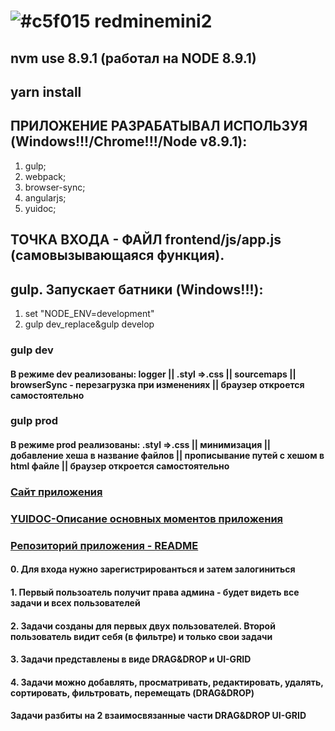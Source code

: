 # ![#c5f015](https://placehold.it/15/c5f015/000000?text='') redminemini2
## nvm use 8.9.1 (работал на NODE 8.9.1)
## yarn install

## ПРИЛОЖЕНИЕ РАЗРАБАТЫВАЛ ИСПОЛЬЗУЯ (Windows!!!/Chrome!!!/Node v8.9.1):<br>
1. gulp;<br>
2. webpack;<br>
3. browser-sync;<br>
4. angularjs;<br>
5. yuidoc;

## ТОЧКА ВХОДА - ФАЙЛ frontend/js/app.js (самовызывающаяся функция).
## gulp. Запускает батники (Windows!!!):
1. set "NODE_ENV=development"
2. gulp dev_replace&gulp develop

### gulp dev
#### В режиме dev реализованы: logger || .styl =>.css || sourcemaps || browserSync - перезагрузка при изменениях || браузер откроется самостоятельно

### gulp prod
#### В режиме prod реализованы: .styl =>.css || минимизация || добавление хеша в название файлов || прописывание путей с хешом в html файле || браузер откроется самостоятельно

### [Сайт приложения](https://redminemini2.github.io/public)
### [YUIDOC-Описание основных моментов приложения](https://redminemini2.github.io/frontend/out/modules/app.html)
### [Репозиторий приложения - README](https://github.com/redminemini2/redminemini2.github.io)

#### 0. Для входа нужно зарегистрированться и затем залогиниться
#### 1. Первый пользоатель получит права админа - будет видеть все задачи и всех пользователей
#### 2. Задачи созданы для первых двух пользователей. Второй пользователь видит себя (в фильтре) и только свои задачи
#### 3. Задачи представлены в виде DRAG&DROP и UI-GRID
#### 4. Задачи можно добавлять, просматривать, редактировать, удалять, сортировать, фильтровать, перемещать (DRAG&DROP)
#### Задачи разбиты на 2 взаимосвязанные части DRAG&DROP UI-GRID